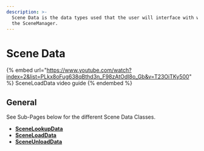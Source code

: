 ```yaml
---
description: >-
  Scene Data is the data types used that the user will interface with when using
  the SceneManager.
---
```


# Scene Data

{% embed url="https://www.youtube.com/watch?index=2&list=PLkx8oFug638qBthd3n_F98zAtOdI8o_Gb&v=T23OiTKy500" %}
SceneLoadData video guide
{% endembed %}

## General

See Sub-Pages below for the different Scene Data Classes.

* [**SceneLookupData**](scenelookupdata.md)
* [**SceneLoadData**](sceneloaddata.md)
* [**SceneUnloadData**](sceneunloaddata.md)
